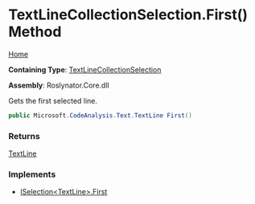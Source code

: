 # TextLineCollectionSelection\.First\(\) Method

[Home](../../../../README.md)

**Containing Type**: [TextLineCollectionSelection](../README.md)

**Assembly**: Roslynator\.Core\.dll

  
Gets the first selected line\.

```csharp
public Microsoft.CodeAnalysis.Text.TextLine First()
```

### Returns

[TextLine](https://docs.microsoft.com/en-us/dotnet/api/microsoft.codeanalysis.text.textline)

### Implements

* [ISelection\<TextLine\>.First](../../../ISelection-1/First/README.md)
